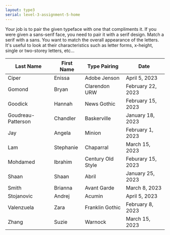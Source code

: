 ```yaml
---
layout: type3
serial: level-3-assignment-5-home
---
```

Your job is to pair the given typeface with one that compliments it. If you were given a sans-serif face, you need to pair it with a serif design. Match a serif with a sans. You want to match the overall appearance of the letters. It's useful to look at their characteristics such as letter forms, x-height, single or two-storey letters, etc...

| Last Name          | First Name | Type Pairing      | Date              |
|--------------------|------------|-------------------|-------------------|
| Ciper              | Enissa     | Adobe Jenson      | April 5, 2023     |
| Gomond             | Bryan      | Clarendon URW     | February 22, 2023 |
| Goodick            | Hannah     | News Gothic       | February 15, 2023 |
| Goudreau-Patterson | Chandler   | Baskerville       | January 18, 2023  |
| Jay                | Angela     | Minion            | February 1, 2023  |
| Lam                | Stephanie  | Chaparral         | March 15, 2023    |
| Mohdamed           | Ibrahim    | Century Old Style | Feburary 15, 2023 |
| Shaan              | Shaan      | Abril             | January 25, 2023  |
| Smith              | Brianna    | Avant Garde       | March 8, 2023     |
| Stojanovic         | Andrej     | Acumin            | April 5, 2023     |
| Valenzuela         | Zara       | Franklin Gothic   | February 8, 2023  |
| Zhang              | Suzie      | Warnock           | March 15, 2023    |
